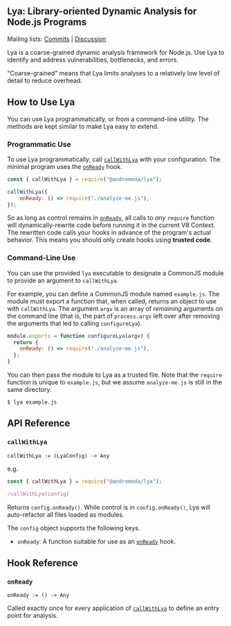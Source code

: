 ## Lya: Library-oriented Dynamic Analysis for Node.js Programs

Mailing lists: [Commits](lya-commits@googlegroups.com) | [Discussion](lya-discuss@googlegroups.com)

Lya is a coarse-grained dynamic analysis framework for Node.js. Use
Lya to identify and address vulnerabilities, bottlenecks, and errors.

“Coarse-grained” means that Lya limits analyses to a relatively low
level of detail to reduce overhead.


## How to Use Lya

You can use Lya programmatically, or from a command-line utility.  The
methods are kept similar to make Lya easy to extend.


### Programmatic Use

To use Lya programmatically, call [`callWithLya`][] with your
configuration. The minimal program uses the [`onReady`][] hook.

```JavaScript
const { callWithLya } = require("@andromeda/lya");

callWithLya({
    onReady: () => require("./analyze-me.js"),
});
```

So as long as control remains in [`onReady`][], all calls to _any_
`require` function will dynamically-rewrite code before running it in
the current V8 Context. The rewritten code calls your hooks in advance
of the program's actual behavior. This means you should only create
hooks using __trusted code__.


### Command-Line Use

You can use the provided `lya` executable to designate a CommonJS
module to provide an argument to `callWithLya`.

For example, you can define a CommonJS module named `example.js`.  The
module must export a function that, when called, returns an object to
use with `callWithLya`. The argument `argv` is an array of _remaining_
arguments on the command line (that is, the part of `process.argv`
left over after removing the arguments that led to calling
`configureLya`).

```javascript
module.exports = function configureLya(argv) {
  return {
    onReady: () => require("./analyze-me.js"),
  };
}
```

You can then pass the module to Lya as a trusted file. Note that the
`require` function is unique to `example.js`, but we assume
`analyze-me.js` is still in the same directory.

```console
$ lya example.js
```


## API Reference

### `callWithLya`
[`callWithLya`]: #callwithlya

`callWithLya := (LyaConfig) -> Any`

e.g.

```javascript
const { callWithLya } = require("@andromeda/lya");

/callWithLya(config)
```

Returns `config.onReady()`. While control is in `config.onReady()`,
Lya will auto-refactor all files loaded as modules.


The `config` object supports the following keys.

* `onReady`: A function suitable for use as an [`onReady`][] hook.


## Hook Reference

### `onReady`
[`onReady`]: #onready

`onReady := () -> Any`

Called exactly once for every application of [`callWithLya`][] to
define an entry point for analysis.
